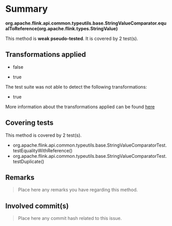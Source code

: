 # Summary
**org.apache.flink.api.common.typeutils.base.StringValueComparator.equalToReference(org.apache.flink.types.StringValue)**

This method is **weak pseudo-tested**.
It is covered by 2 test(s). 


## Transformations applied

- false

- true


The test suite was not able to detect the following transformations:
 * true 


More information about the transformations applied can be found [here](https://github.com/STAMP-project/pitest-descartes)

## Covering tests
This method is covered by 2 test(s).
* org.apache.flink.api.common.typeutils.base.StringValueComparatorTest.testEqualityWithReference()
* org.apache.flink.api.common.typeutils.base.StringValueComparatorTest.testDuplicate()


## Remarks
> Place here any remarks you have regarding this method.

## Involved commit(s)

> Place here any commit hash related to this issue.
